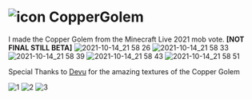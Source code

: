 # ![icon](https://user-images.githubusercontent.com/92093995/137591835-e0807831-2b2f-46c4-b1d6-87a7d0506563.png) CopperGolem
 I made the Copper Golem from the Minecraft Live 2021 mob vote. **[NOT FINAL STILL BETA]**
![2021-10-14_21 58 26](https://user-images.githubusercontent.com/92093995/137422238-3ac15106-6ae8-4f99-8ca9-46152a6290ba.png)
![2021-10-14_21 58 33](https://user-images.githubusercontent.com/92093995/137422252-f5bbb66e-31aa-4860-b144-4252a5b11f3b.png)
![2021-10-14_21 58 39](https://user-images.githubusercontent.com/92093995/137422257-d7345b79-8bf4-4a21-99b5-3a70f13cbb69.png)
![2021-10-14_21 58 43](https://user-images.githubusercontent.com/92093995/137422261-1d46b8eb-29a7-4fd1-9d08-a27112c79ca0.png)
![2021-10-14_21 58 51](https://user-images.githubusercontent.com/92093995/137422264-ee87bde3-f21a-41ca-a259-4f5965d97597.png)

Special Thanks to [Devu](https://twitter.com/DevuProjects) for the amazing textures of the Copper Golem

![1](https://user-images.githubusercontent.com/92093995/137422679-858d73a9-6e46-4c10-9fe4-b79ff2f92ef5.jpg)
![2](https://user-images.githubusercontent.com/92093995/137422677-c6940dcf-6e2c-43ba-a465-766740e5941a.jpg)
![3](https://user-images.githubusercontent.com/92093995/137422673-8c7363d8-e158-4a51-bc45-59c8d98c83e7.jpg)
